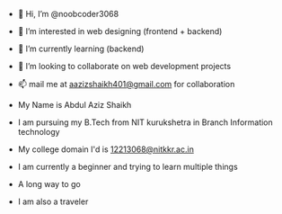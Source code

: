 - 👋 Hi, I’m @noobcoder3068
- 👀 I’m interested in web designing (frontend + backend)
- 🌱 I’m currently learning (backend)
- 💞️ I’m looking to collaborate on web development projects
- 📫 mail me at aazizshaikh401@gmail.com for collaboration

-  My Name is Abdul Aziz Shaikh
-  I am pursuing my B.Tech from NIT kurukshetra in Branch Information technology 
-  My college domain I'd is 12213068@nitkkr.ac.in
-  I am currently a beginner and trying to learn multiple things
-  A long way to go
-  I am also a traveler 

<!---
noobcoder3068/noobcoder3068 is a ✨ special ✨ repository because its `README.md` (this file) appears on your GitHub profile.
You can click the Preview link to take a look at your changes.
--->
